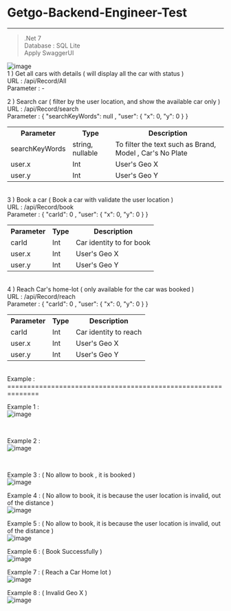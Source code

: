 # Getgo-Backend-Engineer-Test
----------------------------------
>.Net 7 <br/>
Database : SQL Lite <br/>
> Apply SwaggerUI <br/>

![image](https://user-images.githubusercontent.com/121627145/209978446-f7ba48c9-813d-4762-915a-755282068c94.png)
<br/>
1 ) Get all cars with details ( will display all the car with status )   <br/>
URL : /api/Record/All <br/>
Parameter : - 

2 ) Search car ( filter by the user location, and show the available car only ) <br/>
URL : /api/Record/search <br/>
Parameter : 
{
  "searchKeyWords": null ,
  "user": {
    "x": 0,
    "y": 0
  }
}
<br/>
<table>
  <tr>
    <th>Parameter</th>
    <th>Type</th>
    <th>Description</th>
  </tr>
   <tr>
    <td>searchKeyWords</td>
    <td>string, nullable</td>
    <td>To filter the text such as Brand, Model , Car's No Plate</td>
  </tr>
  <tr>
    <td>user.x</td>
    <td>Int</td>
    <td>User's Geo X </td>
  </tr>
  <tr>
    <td>user.y</td>
    <td>Int</td>
    <td>User's Geo Y </td>
  </tr>
 </table>
 <br/>
  3 ) Book a car ( Book a car with validate the user location ) <br/>
URL : /api/Record/book <br/>
Parameter : 
{
  "carId": 0 ,
  "user": {
    "x": 0,
    "y": 0
  }
}
<br/>
<table>
  <tr>
    <th>Parameter</th>
    <th>Type</th>
    <th>Description</th>
  </tr>
   <tr>
    <td>carId</td>
    <td>Int</td>
    <td>Car identity to for book</td>
  </tr>
  <tr>
    <td>user.x</td>
    <td>Int</td>
    <td>User's Geo X </td>
  </tr>
  <tr>
    <td>user.y</td>
    <td>Int</td>
    <td>User's Geo Y </td>
  </tr>
   </table>
 <br/>
  4 ) Reach Car's home-lot ( only available for the car was booked ) <br/>
URL : /api/Record/reach <br/>
Parameter : 
{
  "carId": 0 ,
  "user": {
    "x": 0,
    "y": 0
  }
}
<br/>
<table>
  <tr>
    <th>Parameter</th>
    <th>Type</th>
    <th>Description</th>
  </tr>
   <tr>
    <td>carId</td>
    <td>Int</td>
    <td>Car identity to reach</td>
  </tr>
  <tr>
    <td>user.x</td>
    <td>Int</td>
    <td>User's Geo X </td>
  </tr>
  <tr>
    <td>user.y</td>
    <td>Int</td>
    <td>User's Geo Y </td>
  </tr>
 </table>
 
 <br/>
 Example : <br/>
 ============================================================== <br/>
 
 Example 1 : <br/>
 ![image](https://user-images.githubusercontent.com/121627145/210026773-09212489-01b8-4147-b70f-7f61e5793035.png)
 
 <br/>
 
 Example 2 : <br/>
 ![image](https://user-images.githubusercontent.com/121627145/210026831-68337600-29db-4c6b-85d0-150cf86d9cba.png)
 
 <br/>
 
 Example 3 : ( No allow to book , it is booked ) <br/>
![image](https://user-images.githubusercontent.com/121627145/210026867-a511b417-452e-4a06-b56a-f8c9257d4485.png)

Example 4 : ( No allow to book, it is because the user location is invalid, out of the distance ) <br/>
![image](https://user-images.githubusercontent.com/121627145/210026902-f7837583-48ef-47ba-a4bf-eba1397309c5.png)

Example 5 : ( No allow to book, it is because the user location is invalid, out of the distance ) <br/>
![image](https://user-images.githubusercontent.com/121627145/210026902-f7837583-48ef-47ba-a4bf-eba1397309c5.png)

Example 6 : ( Book Successfully ) <br/>
![image](https://user-images.githubusercontent.com/121627145/210026956-9ce1ee5d-f5fe-449b-a532-210becf36bec.png)

Example 7 : ( Reach a Car Home lot ) <br/>
![image](https://user-images.githubusercontent.com/121627145/210026985-27e303ef-87a9-4911-b27a-e815e647fe5b.png)

Example 8 : ( Invalid Geo X ) <br/>
![image](https://user-images.githubusercontent.com/121627145/210027127-8a4f5b20-d32c-4faf-aef5-ae45e3b7a064.png)




